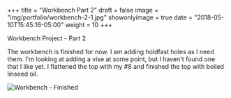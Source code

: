 +++
title = "Workbench Part 2"
draft = false
image = "img/portfolio/workbench-2-1.jpg"
showonlyimage = true
date = "2018-05-10T15:45:16-05:00"
weight = 10
+++

Workbench Project - Part 2
<!--more-->

The workbench is finished for now. I am adding holdfast holes as I need them.
I'm looking at adding a vise at some point, but I haven't found one that I like
yet. I flattened the top with my #8 and finished the top with boiled linseed
oil.

![Workbench - Finished](/img/portfolio/workbench-2-1.jpg "Workbench - Finished")
